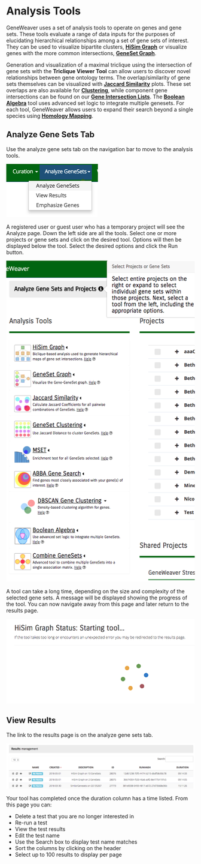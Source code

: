 **Analysis Tools**
==================
GeneWeaver uses a set of analysis tools to operate on genes and gene sets. These tools
evaluate a range of data inputs for the purposes of elucidating hierarchical
relationships among a set of gene sets of interest. They can be used to visualize
bipartite clusters, **[HiSim Graph](hisim-graph.md)** or visualize genes with the more
common intersections, **[GeneSet Graph](geneset-graph.md)**.

Generation and visualization of a maximal triclique using the intersection of gene sets
with the **Triclique Viewer Tool** can allow users to discover novel relationships
between gene ontology terms. The overlap/similarity of gene sets themselves can be
visualized with **[Jaccard Similarity](jaccard-similarity.md)** plots. These set overlaps
are also available for **[Clustering](clustering.md)**, while component gene intersections
can be found on our **[Gene Intersection Lists](../reference/geneset-utilities.md#gene-intersection-lists)**. 
The **[Boolean Algebra](boolean-algebra.md)** tool uses advanced set logic to integrate
multiple genesets. For each tool, GeneWeaver allows users to expand their search beyond
a single species using **[Homology Mapping](../reference/geneset-utilities.md#homology-mapping)**.

## Analyze Gene Sets Tab

Use the analyze gene sets tab on the navigation bar to move to the analysis tools.

![](../assets/images/AnalyzeGeneSetsTab.png)

A registered user or guest user who has a temporary project will see the Analyze page.
Down the left side are all the tools. Select one or more projects or gene sets and click
on the desired tool. Options will then be displayed below the tool. Select the desired
options and click the Run button.

![](../assets/images/AnalyzeGeneSetsPage.png)

A tool can take a long time, depending on the size and complexity of the selected gene
sets. A message will be displayed showing the progress of the tool. You can now navigate
away from this page and later return to the results page.

![](../assets/images/StartingToolMsg.png)

## View Results

The link to the results page is on the analyze gene sets tab.

![](../assets/images/ResultsManagement.png)

Your tool has completed once the duration column has a time listed. From this page you
can:

* Delete a test that you are no longer interested in
* Re-run a test
* View the test results
* Edit the test name
* Use the Search box to display test name matches
* Sort the columns by clicking on the header
* Select up to 100 results to display per page

